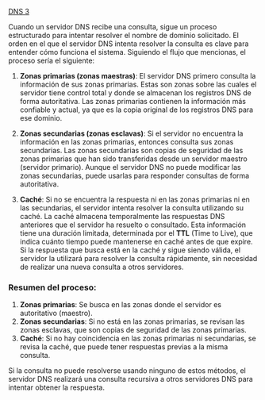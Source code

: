[DNS 3](./SR0303.md)

Cuando un servidor DNS recibe una consulta, sigue un proceso estructurado para intentar resolver el nombre de dominio solicitado. El orden en el que el servidor DNS intenta resolver la consulta es clave para entender cómo funciona el sistema. Siguiendo el flujo que mencionas, el proceso sería el siguiente:

1. **Zonas primarias (zonas maestras)**: El servidor DNS primero consulta la información de sus zonas primarias. Estas son zonas sobre las cuales el servidor tiene control total y donde se almacenan los registros DNS de forma autoritativa. Las zonas primarias contienen la información más confiable y actual, ya que es la copia original de los registros DNS para ese dominio.

2. **Zonas secundarias (zonas esclavas)**: Si el servidor no encuentra la información en las zonas primarias, entonces consulta sus zonas secundarias. Las zonas secundarias son copias de seguridad de las zonas primarias que han sido transferidas desde un servidor maestro (servidor primario). Aunque el servidor DNS no puede modificar las zonas secundarias, puede usarlas para responder consultas de forma autoritativa.

3. **Caché**: Si no se encuentra la respuesta ni en las zonas primarias ni en las secundarias, el servidor intenta resolver la consulta utilizando su caché. La caché almacena temporalmente las respuestas DNS anteriores que el servidor ha resuelto o consultado. Esta información tiene una duración limitada, determinada por el **TTL** (Time to Live), que indica cuánto tiempo puede mantenerse en caché antes de que expire. Si la respuesta que busca está en la caché y sigue siendo válida, el servidor la utilizará para resolver la consulta rápidamente, sin necesidad de realizar una nueva consulta a otros servidores.

### Resumen del proceso:
1. **Zonas primarias**: Se busca en las zonas donde el servidor es autoritativo (maestro).
2. **Zonas secundarias**: Si no está en las zonas primarias, se revisan las zonas esclavas, que son copias de seguridad de las zonas primarias.
3. **Caché**: Si no hay coincidencia en las zonas primarias ni secundarias, se revisa la caché, que puede tener respuestas previas a la misma consulta.

Si la consulta no puede resolverse usando ninguno de estos métodos, el servidor DNS realizará una consulta recursiva a otros servidores DNS para intentar obtener la respuesta.